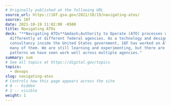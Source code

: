 ```yaml
---
# Originally published at the following URL
source_url: https://18f.gsa.gov/2021/10/19/navigating-atos/
source: 18f
date: 2021-10-19 11:02:00 -0500
title: Navigating ATOs
deck: "**Navigating ATOs**&mdash;Authority to Operate (ATO) processes work
  differently at different federal agencies. As a technology and design
  consultancy inside the United States government, 18F has worked on ATOs at
  many of them. We are still learning and experimenting, but there are definite
  patterns we have seen work well across multiple agencies."
summary: sum
# See all topics at https://digital.gov/topics
topics:
  - devops
slug: navigating-atos
# Controls how this page appears across the site
# 0 -- hidden
# 1 -- visible
weight: 1
---
```


